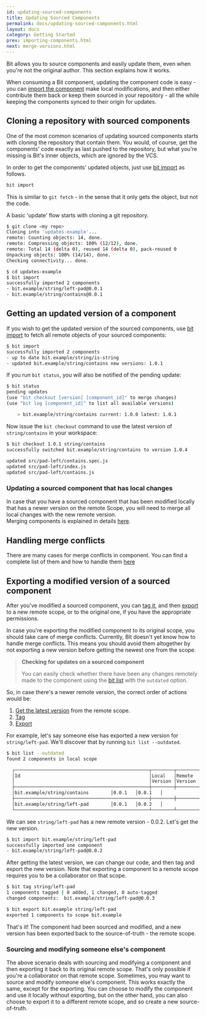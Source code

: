 ```yaml
---
id: updating-sourced-components
title: Updating Sourced Components
permalink: docs/updating-sourced-components.html
layout: docs
category: Getting Started
prev: importing-components.html
next: merge-versions.html
---
```


Bit allows you to source components and easily update them, even when you're not the original author. This section explains how it works.

When consuming a Bit component, updating the component code is easy - you can [import the component](/docs/importing-components.html) make local modifications, and then either contribute them back or keep them sourced in your repository - all the while keeping the components synced to their origin for updates.

## Cloning a repository with sourced components

One of the most common scenarios of updating sourced components starts with cloning the repository that contain them. You would, of course, get the components' code exactly as last pushed to the repository, but what you're missing is Bit's inner objects, which are ignored by the VCS.

In order to get the components' updated objects, just use [bit import](/docs/cli-import.html#import-projects-component-objects-from-their-remote-scope) as follows.

```bash
bit import
```

This is similar to `git fetch` - in the sense that it only gets the object, but not the code.

A basic 'update' flow starts with cloning a git repository.

```bash
$ git clone <my repo>
Cloning into 'updates-example'...
remote: Counting objects: 14, done.
remote: Compressing objects: 100% (12/12), done.
remote: Total 14 (delta 0), reused 14 (delta 0), pack-reused 0
Unpacking objects: 100% (14/14), done.
Checking connectivity... done.

$ cd updates-example
$ bit import
successfully imported 2 components
- bit.example/string/left-pad@0.0.1
- bit.example/string/contains@0.0.1
```

## Getting an updated version of a component

If you wish to get the updated version of the sourced components, use [bit import](/docs/cli-import.html#import-projects-component-objects-from-their-remote-scope) to fetch all remote objects of your sourced components:

```bash
$ bit import
successfully imported 2 components
- up to date bit.example/string/is-string
- updated bit.example/string/contains new versions: 1.0.1
```

If you run `bit status`, you will also be notified of the pending update:

```bash
$ bit status
pending updates
(use "bit checkout [version] [component_id]" to merge changes)
(use "bit log [component_id]" to list all available versions)

    > bit.example/string/contains current: 1.0.0 latest: 1.0.1
```

Now issue the `bit checkout` command to use the latest version of `string/contains` in your workspace:

```bash
$ bit checkout 1.0.1 string/contains
successfully switched bit.example/string/contains to version 1.0.4
 
updated src/pad-left/contains.spec.js
updated src/pad-left/index.js
updated src/pad-left/contains.js
```

### Updating a sourced component that has local changes

In case that you have a sourced component that has been modified locally that has a newer version on the remote Scope, you will need to merge all local changes with the new remote version.  
Merging components is explained in details [here](/docs/merge-versions.html).

## Handling merge conflicts

There are many cases for merge conflicts in component. You can find a complete list of them and how to handle them [here](/docs/merge-versions.html)

## Exporting a modified version of a sourced component

After you've modified a sourced component, you can [tag it](/docs/versioning-tracked-components.html), and then [export](/organizing-components-in-scopes.html#organizing-components-in-a-single-scope) to a new remote scope, or to the original one, if you have the appropriate permissions.

In case you're exporting the modified component to its original scope, you should take care of merge conflicts. Currently, Bit doesn't yet know how to handle merge conflicts. This means you should avoid them altogether by not exporting a new version before getting the newest one from the scope.

> **Checking for updates on a sourced component**
>
> You can easily check whether there have been any changes remotely made to the component using the [bit list](/docs/cli-list.html#show-the-local-and-remote-versions-of-all-local-components) with the `outdated` option.

So, in case there's a newer remote version, the correct order of actions would be:

1. [Get the latest version](#getting-an-updated-version-of-a-component) from the remote scope.
2. [Tag](/docs/cli-tag.html)
3. [Export](/dpcs/cli-export.html)

For example, let's say someone else has exported a new version for `string/left-pad`. We'll discover that by running `bit list --outdated`.

```bash
$ bit list --outdated
found 2 components in local scope

  ┌─────────────────────────────────────────────────┬────────┬────────┐
  │Id                                               │Local   │Remote  │
  │                                                 │Version │Version │
  ├─────────────────────────────────────────────────┼────────┼────────┤
  │bit.example/string/contains        │0.0.1   │0.0.1   │
  ├─────────────────────────────────────────────────┼────────┼────────┤
  │bit.example/string/left-pad        │0.0.1   │0.0.2   │
  └─────────────────────────────────────────────────┴────────┴────────┘
```

We can see `string/left-pad` has a new remote version - 0.0.2. Let's get the new version.

```bash
$ bit import bit.example/string/left-pad
successfully imported one component
- bit.example/string/left-pad@0.0.2
```

After getting the latest version, we can change our code, and then tag and export the new version. Note that exporting a component to a remote scope requires you to be a collaborator on that scope.

```bash
$ bit tag string/left-pad
1 components tagged | 0 added, 1 changed, 0 auto-tagged
changed components:  bit.example/string/left-pad@0.0.3

$ bit export bit.example string/left-pad
exported 1 components to scope bit.example
```

That's it! The component had been sourced and modified, and a new version has been exported back to the source-of-truth - the remote scope.

### Sourcing and modifying someone else's component

The above scenario deals with sourcing and modifying a component and then exporting it back to its original remote scope. That's only possible if you're a collaborator on that remote scope. Sometimes, you may want to source and modify someone else's component. This works exactly the same, except for the exporting. You can choose to modify the component and use it locally without exporting, but on the other hand, you can also choose to export it to a different remote scope, and so create a new source-of-truth.